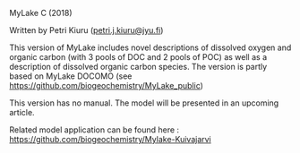 MyLake C (2018)

Written by Petri Kiuru (petri.j.kiuru@jyu.fi)

This version of MyLake includes novel descriptions of dissolved oxygen and organic carbon (with 3 pools of DOC and 2 pools of POC) as well as a description of dissolved organic carbon species. The version is partly based on MyLake DOCOMO (see https://github.com/biogeochemistry/MyLake_public)

This version has no manual. The model will be presented in an upcoming article.

Related model application can be found here : https://github.com/biogeochemistry/Mylake-Kuivajarvi
